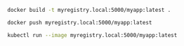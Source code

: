 
```bash
docker build -t myregistry.local:5000/myapp:latest .
```
```bash
docker push myregistry.local:5000/myapp:latest
```
```bash
kubectl run --image myregistry.local:5000/myapp:latest
```

